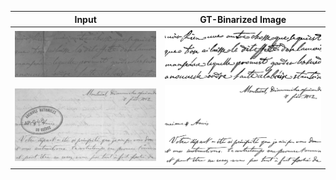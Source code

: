 |Input|GT-Binarized Image|
|----|----|
|![input](./example_1_in.png)|![GT-Flatten Image](./example_1_gt.png)|
|![input](./example_2_in.png)|![GT-Flatten Image](./example_2_gt.png)|
